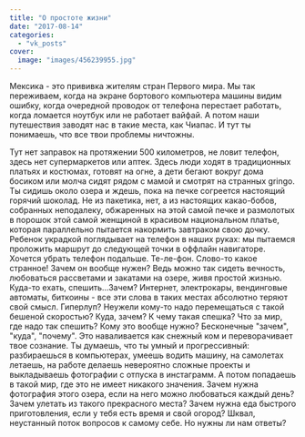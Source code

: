 ```yaml
---
title: "О простоте жизни"
date: "2017-08-14"
categories: 
  - "vk_posts"
cover:
  image: "images/456239955.jpg"
---
```


Мексика - это прививка жителям стран Первого мира. Мы так переживаем, когда на экране бортового компьютера машины видим ошибку, когда очередной проводок от телефона перестает работать, когда ломается ноутбук или не работает вайфай. А потом наши путешествия заводят нас в такие места, как Чиапас. И тут ты понимаешь, что все твои проблемы ничтожны.

<!--more-->

Тут нет заправок на протяжении 500 километров, не ловит телефон, здесь нет супермаркетов или аптек. Здесь люди ходят в традиционных платьях и костюмах, готовят на огне, а дети бегают вокруг дома босиком или молча сидят рядом с мамой и смотрят на странных gringo. Ты сидишь около озера и ждешь, пока на печке согреется настоящий горячий шоколад. Не из пакетика, нет, а из настоящих какао-бобов, собранных неподалеку, обжаренных на этой самой печке и размолотых в порошок этой самой женщиной в красивом национальном платье, которая параллельно пытается накормить завтраком свою дочку. Ребенок украдкой поглядывает на телефон в наших руках: мы пытаемся проложить маршрут до следующей точки в оффлайн навигаторе. Хочется убрать телефон подальше. Те-ле-фон. Слово-то какое странное! Зачем он вообще нужен? Ведь можно так сидеть вечность, любоваться рассветами и закатами на озере, живя простой жизнью. Куда-то ехать, спешить...Зачем? Интернет, электрокары, вендинговые автоматы, биткоины - все эти слова в таких местах абсолютно теряют свой смысл. Гиперлуп? Неужели кому-то надо перемещаться с такой бешеной скоростью? Куда, зачем? К чему такая спешка? Что за мир, где надо так спешить? Кому это вообще нужно? Бесконечные "зачем", "куда", "почему". Это наваливается как снежный ком и переворачивает твое сознание. Ты думаешь, что ты умный и прогрессивный: разбираешься в компьютерах, умеешь водить машину, на самолетах летаешь, на работе делаешь невероятно сложные проекты и выкладываешь фотографии с отпуска в инстаграмм. А потом попадаешь в такой мир, где это не имеет никакого значения. Зачем нужна фотография этого озера, если на него можно любоваться каждый день? Зачем улетать из такого прекрасного места? Зачем нужна еда быстрого приготовления, если у тебя есть время и свой огород? Шквал, неустанный поток вопросов к самому себе. Но нужны ли нам ответы?
